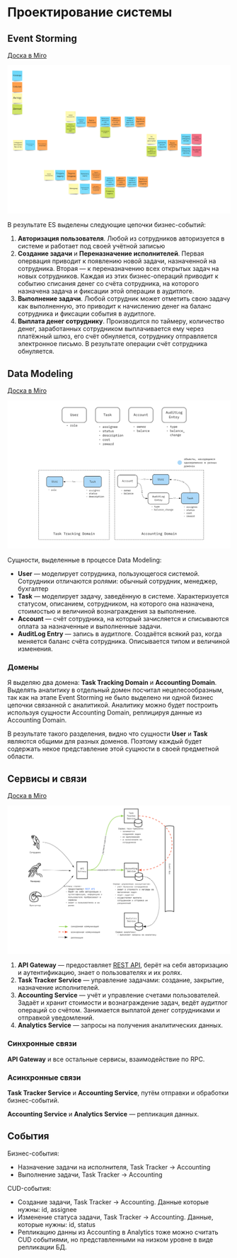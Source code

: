 # Проектирование системы

## Event Storming

[Доска в Miro](https://miro.com/app/board/uXjVPSIgm60=/?moveToWidget=3458764534895170411&cot=14)

![Event Storming](./event-storming.jpg)

В результате ES выделены следующие цепочки бизнес-событий:

1. **Авторизация пользователя**. Любой из сотрудников авторизуется в системе и работает под своей учётной записью
2. **Создание задачи** и **Переназначение исполнителей**. Первая опервация приводит к появлению новой задачи, назначенной на сотрудника. Вторая — к переназначению всех открытых задач на новых сотрудников. Каждая из этих бизнес-операций приводит к событию списания денег со счёта сотрудника, на которого назначена задача и фиксации этой операции в аудитлоге.
3. **Выполнение задачи**. Любой сотрудник может отметить свою задачу как выполненную, это приводит к начислению денег на баланс сотрудника и фиксации события в аудитлоге.
4. **Выплата денег сотруднику**. Производится по таймеру, количество денег, заработанных сотрудником выплачивается ему через платёжный шлюз, его счёт обнуляется, сотруднику отправляется электронное письмо. В результате операции счёт сотрудника обнуляется.

## Data Modeling

[Доска в Miro](https://miro.com/app/board/uXjVPSIgm60=/?moveToWidget=3458764534896149238&cot=14)

![Data Modeling](./data-modeling.jpg)

Сущности, выделенные в процессе Data Modeling:
- **User** — моделирует сотрудника, пользующегося системой. Сотрудники отличаются ролями: обычный сотрудник, менеджер, бухгалтер
- **Task** — моделирует задачу, заведённую в системе. Характеризуется статусом, описанием, сотрудником, на которого она назначена, стоимостью и величиной вознаграждения за выполнение.
- **Account** — счёт сотрудника, на который зачисляется и списываются оплата за назначенные и выполненные задачи.
- **AuditLog Entry** — запись в аудитлоге. Создаётся всякий раз, когда меняется баланс счёта сотрудника. Описывается типом и величиной изменения.

### Домены

Я выделяю два домена: **Task Tracking Domain** и **Accounting Domain**. Выделять аналитику в отдельный домен посчитал нецелесообразным, так как на этапе Event Storming не было выделено ни одной бизнес цепочки связанной с аналитикой. Аналитику можно будет построить используя сущности Accounting Domain, реплицируя данные из Accounting Domain.

В результате такого разделения, видно что сущности **User** и **Task** являются общими для разных доменов. Поэтому каждый будет содержать некое представление этой сущности в своей предметной области.

## Сервисы и связи

[Доска в Miro](https://miro.com/app/board/uXjVPSIgm60=/?moveToWidget=3458764534913638584&cot=14)

![Services and Connections](./services.jpg)

1. **API Gateway** — предоставляет [REST API](./openapi-spec.yaml), берёт на себя авторизацию и аутентификацию, знает о пользователях и их ролях.
2. **Task Tracker Service** — управление задачами: создание, закрытие, назначение исполнителей.
3. **Accounting Service** — учёт и управление счетами пользователей. Задаёт и хранит стоимости и вознаграждение задач, ведёт аудитлог операций со счётом. Занимается выплатой денег сотрудниками и отправкой уведомлений.
4. **Analytics Service** — запросы на получения аналитических данных.

### Синхронные связи

**API Gateway** и все остальные сервисы, взаимодействие по RPC.

### Асинхронные связи

**Task Tracker Service** и **Accounting Service**, путём отправки и обработки бизнес-событий. 

**Accounting Service** и **Analytics Service** — репликация данных.

## События

Бизнес-события:
- Назначение задачи на исполнителя, Task Tracker -> Accounting
- Выполнение задачи, Task Tracker -> Accounting

CUD-события:
- Создание задачи, Task Tracker -> Accounting. Данные которые нужны: id, assignee
- Изменение статуса задачи, Task Tracker -> Accounting. Данные, которые нужны: id, status
- Репликацию данны из Accounting в Analytics тоже можно считать CUD событиями, но представленными на низком уровне в виде репликации БД.